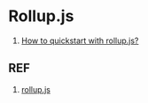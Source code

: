 # Rollup.js

1. [How to quickstart with rollup.js?](./rollup_quickstart.md)

## REF

1. [rollup.js](https://rollupjs.org/guide/en/)
